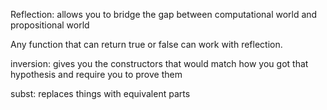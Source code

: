 

Reflection: allows you to bridge the gap between computational world and propositional world

Any function that can return true or false can work with reflection.

inversion: gives you the constructors that would match how you got that hypothesis and require you to prove them

subst: replaces things with equivalent parts